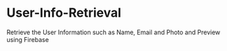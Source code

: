 # User-Info-Retrieval
Retrieve the User Information such as Name, Email and Photo and Preview using Firebase
